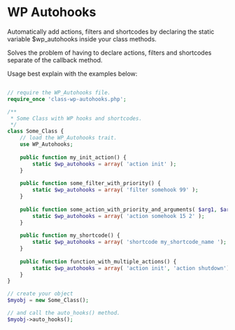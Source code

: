 # WP Autohooks
Automatically add actions, filters and shortcodes by declaring the static variable $wp_autohooks inside your class methods.

Solves the problem of having to declare actions, filters and shortcodes separate of the callback method.

Usage best explain with the examples below:

```php

// require the WP_Autohooks file.
require_once 'class-wp-autohooks.php';

/**
 * Some Class with WP hooks and shortcodes.
 */
class Some_Class {
	// load the WP_Autohooks trait.
	use WP_Autohooks;
	
	public function my_init_action() {
		static $wp_autohooks = array( 'action init' );
	}
	
	public function some_filter_with_priority() {
		static $wp_autohooks = array( 'filter somehook 99' );
	}
	
	public function some_action_with_priority_and_arguments( $arg1, $arg2 ) {
		static $wp_autohooks = array( 'action somehook 15 2' );
	}
	
	public function my_shortcode() {
		static $wp_autohooks = array( 'shortcode my_shortcode_name ');
	}
	
	public function function_with_multiple_actions() {
		static $wp_autohooks = array( 'action init', 'action shutdown');
	}
}

// create your object
$myobj = new Some_Class();

// and call the auto_hooks() method.
$myobj->auto_hooks();

```
